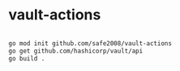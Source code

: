 # vault-actions

```bash

go mod init github.com/safe2008/vault-actions
go get github.com/hashicorp/vault/api
go build .
```